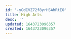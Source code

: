 ```yaml
---
id: '-yOdIVZ72f8yrHSAhRtEO'
title: High Arts
desc: ''
updated: 1643723096357
created: 1643723096357
---
```


